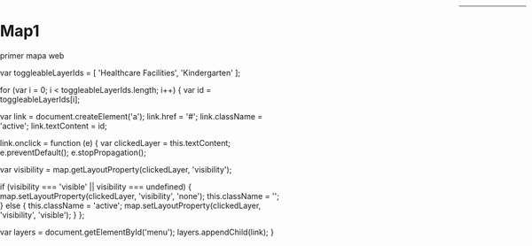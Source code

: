 # Map1
primer mapa web
<!DOCTYPE html>
<html>
<head>
    <meta charset='utf-8' />
    <title>Display a map</title>
    <meta name='viewport' content='initial-scale=1,maximum-scale=1,user-scalable=no' />
    <script src='https://api.tiles.mapbox.com/mapbox-gl-js/v1.4.0/mapbox-gl.js'></script>
    <link href='https://api.tiles.mapbox.com/mapbox-gl-js/v1.4.0/mapbox-gl.css' rel='stylesheet' />
    <style>
        body { margin:0; padding:0; }
        #map { position:absolute; top:0; bottom:0; width:100%; }
    </style>
</head>
<body>
<style>
#menu {
background: #fff;
position: absolute;
z-index: 1;
top: 10px;
right: 10px;
border-radius: 3px;
width: 120px;
border: 1px solid rgba(0,0,0,0.4);
font-family: 'Open Sans', sans-serif;
}

#menu a {
font-size: 13px;
color: #404040;
display: block;
margin: 0;
padding: 0;
padding: 10px;
text-decoration: none;
border-bottom: 1px solid rgba(0,0,0,0.25);
text-align: center;
}

#menu a:last-child {
border: none;
}

#menu a:hover {
background-color: #f8f8f8;
color: #404040;
}

#menu a.active {
background-color: #3887be;
color: #ffffff;
}

#menu a.active:hover {
background: #3074a4;
}
</style>


<nav id='menu'></nav>
<div id='map'></div>
<script>
mapboxgl.accessToken = 'pk.eyJ1IjoiZnJhbmlzY28iLCJhIjoiY2o1dmNiMXNpMDBnbTJ3bXgzdGswaGFjMiJ9.artmfOu4BiUb7UaNpJ7peA';
var map = new mapboxgl.Map({
    container: 'map', // container id
    style: 'mapbox://styles/franisco/ck3ubkq4z0pwb1cnyn6zhywrf', // stylesheet location
    center: [-84.8419189453125, 12.913552398609209], // starting position [lng, lat]
    zoom: 6 // zoom level
});

var toggleableLayerIds = [ 'healthcare facilities', 'kindergarden' ];

for (var i = 0; i < toggleableLayerIds.length; i++) {
var id = toggleableLayerIds[i];

var link = document.createElement('a');
link.href = '#';
link.className = 'active';
link.textContent = id;

link.onclick = function (e) {
var clickedLayer = this.textContent;
e.preventDefault();
e.stopPropagation();

var visibility = map.getLayoutProperty(clickedLayer, 'visibility');

if (visibility === 'visible' || visibility === undefined) {
map.setLayoutProperty(clickedLayer, 'visibility', 'none');
this.className = '';
} else {
this.className = 'active';
map.setLayoutProperty(clickedLayer, 'visibility', 'visible');
}
};

var layers = document.getElementById('menu');
layers.appendChild(link);
}


</script>

</body>
</html>

<style>
#menu {
background: #fff;
position: absolute;
z-index: 1;
top: 10px;
right: 10px;
border-radius: 3px;
width: 120px;
border: 1px solid rgba(0,0,0,0.4);
font-family: 'Open Sans', sans-serif;
}

#menu a {
font-size: 13px;
color: #404040;
display: block;
margin: 0;
padding: 0;
padding: 10px;
text-decoration: none;
border-bottom: 1px solid rgba(0,0,0,0.25);
text-align: center;
}

#menu a:last-child {
border: none;
}

#menu a:hover {
background-color: #f8f8f8;
color: #404040;
}

#menu a.active {
background-color: #3887be;
color: #ffffff;
}

#menu a.active:hover {
background: #3074a4;
}
</style>

var toggleableLayerIds = [ 'Healthcare Facilities', 'Kindergarten' ];

for (var i = 0; i < toggleableLayerIds.length; i++) {
var id = toggleableLayerIds[i];

var link = document.createElement('a');
link.href = '#';
link.className = 'active';
link.textContent = id;

link.onclick = function (e) {
var clickedLayer = this.textContent;
e.preventDefault();
e.stopPropagation();

var visibility = map.getLayoutProperty(clickedLayer, 'visibility');

if (visibility === 'visible' || visibility === undefined) {
map.setLayoutProperty(clickedLayer, 'visibility', 'none');
this.className = '';
} else {
this.className = 'active';
map.setLayoutProperty(clickedLayer, 'visibility', 'visible');
}
};

var layers = document.getElementById('menu');
layers.appendChild(link);
}
